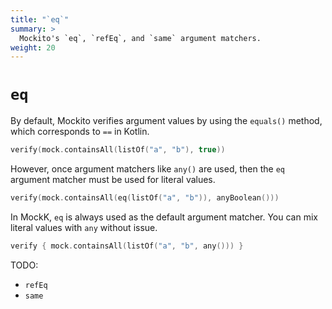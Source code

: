 ```yaml
---
title: "`eq`"
summary: >
  Mockito's `eq`, `refEq`, and `same` argument matchers.
weight: 20
---
```


# `eq`

By default, Mockito verifies argument values by using the `equals()` method, which corresponds to `==` in Kotlin.

```kotlin
verify(mock.containsAll(listOf("a", "b"), true))
```

However, once argument matchers like `any()` are used, then the `eq` argument matcher must be used for literal values.

```kotlin
verify(mock.containsAll(eq(listOf("a", "b")), anyBoolean()))
```

In MockK, `eq` is always used as the default argument matcher. You can mix literal values with `any` without issue.

```kotlin
verify { mock.containsAll(listOf("a", "b", any())) }
```

TODO:
- `refEq`
- `same`
